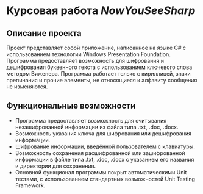 # Курсовая работа *NowYouSeeSharp*
## Описание проекта
Проект представляет собой приложение, написанное на языке C# с использованием технологии Windows Presentation Foundation. Программа предоставляет возможность для шифрования и дешифрования 
буквенного текста с использованием ключевого слова методом Виженера. Программа работает только с кириллицей, знаки препинания и прочие элементы, не относящиеся к алфавиту сообщения не изменяются. 
## Функциональные возможности
* Программа предоставляет возможность для считывания незашифрованной информации из файла типа .txt, .doc, .docx.
* Возможность указания ключа для шифрования или дешифрования информации.
* Шифрование информации, введённой пользователем с клавиатуры.
* Возможность сохранения расшифрованной или зашифрованной информации в файле типа .txt, .doc, .docx с указанием его названия и директории для сохранения.
* Основной функционал программы покрыт автоматическими Unit тестами, с использованием стандартных возможностей Unit Testing Framework.
